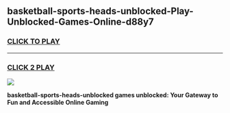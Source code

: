 
## basketball-sports-heads-unblocked-Play-Unblocked-Games-Online-d88y7
<h3>
<a href="https://premium76.site?title=basketball-sports-heads-unblocked&ref=25A">CLICK TO PLAY</a></h3>
<hr>

<h3>
<a href="https://premium76.site?title=basketball-sports-heads-unblocked&ref=25A">CLICK 2 PLAY</a>
  
</h3>

<a href="https://premium76.site?title=basketball-sports-heads-unblocked&ref=25A"><img src="https://clearcache.store/games.png"></a>


**basketball-sports-heads-unblocked games unblocked: Your Gateway to Fun and Accessible Online Gaming**
